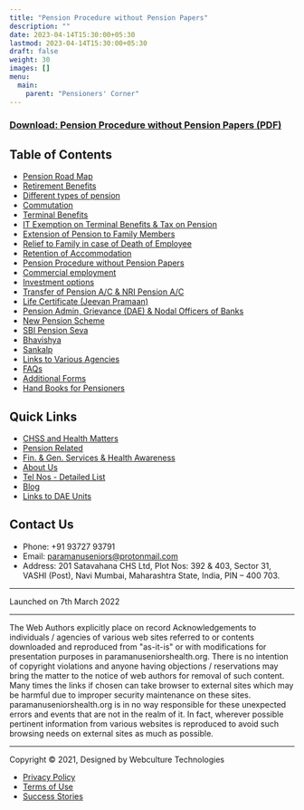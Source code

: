 ```yaml
---
title: "Pension Procedure without Pension Papers"
description: ""
date: 2023-04-14T15:30:00+05:30
lastmod: 2023-04-14T15:30:00+05:30
draft: false
weight: 30
images: []
menu:
  main:
    parent: "Pensioners' Corner"
---
```


### [Download: Pension Procedure without Pension Papers (PDF)](images/9A.%20%20%20Pension%20Procedure%20without%20Pension%20Papers.pdf)

## Table of Contents

- [Pension Road Map](pension.html)
- [Retirement Benefits](Retirement-Benefits.html)
- [Different types of pension](Different-types-of-pension.html)
- [Commutation](Commutation.html)
- [Terminal Benefits](Terminal-Benefits.html)
- [IT Exemption on Terminal Benefits & Tax on Pension](IT-Exemption-on-Terminal-Benefits-&-Tax-on-Pension.html)
- [Extension of Pension to Family Members](Extension-of-Pension-to-Family-Members.html)
- [Relief to Family in case of Death of Employee](Relief-to-Family-in-case-of-Death-of-Employee.html)
- [Retention of Accommodation](Retention-of-accommodation.html)
- [Pension Procedure without Pension Papers](Pension-Procedure-without-Pension-Papers.html)
- [Commercial employment](Commercial-employment.html)
- [Investment options](Investment-options.html)
- [Transfer of Pension A/C & NRI Pension A/C](Transfer-of-Pension-A-C-&-NRI-Pension-A-C.html)
- [Life Certificate (Jeevan Pramaan)](Life-Certificate-Jeevan-Pramaan.html)
- [Pension Admin, Grievance (DAE) & Nodal Officers of Banks](Pension-Admin-Grievance-DAE-&-Nodal-Officers-of-Banks.html)
- [New Pension Scheme](New%20Pension-Scheme.html)
- [SBI Pension Seva](SBI-Pension-Seva.html)
- [Bhavishya](Bhavishya.html)
- [Sankalp](Sankalp.html)
- [Links to Various Agencies](Links-to-Various-Agencies.html)
- [FAQs](FAQs.html)
- [Additional Forms](Additional-Forms.html)
- [Hand Books for Pensioners](Hand-Books-for-Pensioners.html)

## Quick Links

- [CHSS and Health Matters](chss-health-matters.html)
- [Pension Related](pension.html)
- [Fin. & Gen. Services & Health Awareness](miscellaneous.html)
- [About Us](about-us.html)
- [Tel Nos - Detailed List](telephone-nimbers.html)
- [Blog](http://www.paramanuseniorshealth.org/blog/)
- [Links to DAE Units](images/Hyperlinks%20to%20DAE%20Units.pdf)

## Contact Us

- Phone: +91 93727 93791
- Email: paramanuseniors@protonmail.com
- Address: 201 Satavahana CHS Ltd, Plot Nos: 392 & 403, Sector 31, VASHI (Post), Navi Mumbai, Maharashtra State, India, PIN – 400 703.

---

Launched on 7th March 2022

---

The Web Authors explicitly place on record Acknowledgements to individuals / agencies of various web sites referred to or contents downloaded and reproduced from "as-it-is" or with modifications for presentation purposes in paramanuseniorshealth.org. There is no intention of copyright violations and anyone having objections / reservations may bring the matter to the notice of web authors for removal of such content. Many times the links if chosen can take browser to external sites which may be harmful due to improper security maintenance on these sites. paramanuseniorshealth.org is in no way responsible for these unexpected errors and events that are not in the realm of it. In fact, wherever possible pertinent information from various websites is reproduced to avoid such browsing needs on external sites as much as possible.

---

Copyright © 2021, Designed by Webculture Technologies

- [Privacy Policy](#)
- [Terms of Use](#)
- [Success Stories](#)
